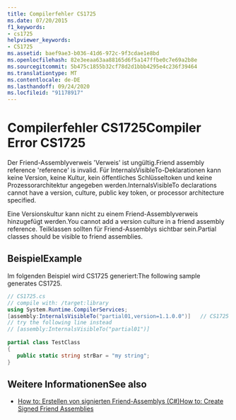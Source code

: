 ```yaml
---
title: Compilerfehler CS1725
ms.date: 07/20/2015
f1_keywords:
- cs1725
helpviewer_keywords:
- CS1725
ms.assetid: baef9ae3-b036-41d6-972c-9f3cdae1e8bd
ms.openlocfilehash: 82e3eeaa63aa88165d6f5a147ffbe0c7e69a2b8e
ms.sourcegitcommit: 5b475c1855b32cf78d2d1bbb4295e4c236f39464
ms.translationtype: MT
ms.contentlocale: de-DE
ms.lasthandoff: 09/24/2020
ms.locfileid: "91178917"
---
```

# <a name="compiler-error-cs1725"></a><span data-ttu-id="34459-102">Compilerfehler CS1725</span><span class="sxs-lookup"><span data-stu-id="34459-102">Compiler Error CS1725</span></span>

<span data-ttu-id="34459-103">Der Friend-Assemblyverweis 'Verweis' ist ungültig.</span><span class="sxs-lookup"><span data-stu-id="34459-103">Friend assembly reference 'reference' is invalid.</span></span> <span data-ttu-id="34459-104">Für InternalsVisibleTo-Deklarationen kann keine Version, keine Kultur, kein öffentliches Schlüsseltoken und keine Prozessorarchitektur angegeben werden.</span><span class="sxs-lookup"><span data-stu-id="34459-104">InternalsVisibleTo declarations cannot have a version, culture, public key token, or processor architecture specified.</span></span>  
  
 <span data-ttu-id="34459-105">Eine Versionskultur kann nicht zu einem Friend-Assemblyverweis hinzugefügt werden.</span><span class="sxs-lookup"><span data-stu-id="34459-105">You cannot add a version culture in a friend assembly reference.</span></span> <span data-ttu-id="34459-106">Teilklassen sollten für Friend-Assemblys sichtbar sein.</span><span class="sxs-lookup"><span data-stu-id="34459-106">Partial classes should be visible to friend assemblies.</span></span>  
  
## <a name="example"></a><span data-ttu-id="34459-107">Beispiel</span><span class="sxs-lookup"><span data-stu-id="34459-107">Example</span></span>  

 <span data-ttu-id="34459-108">Im folgenden Beispiel wird CS1725 generiert:</span><span class="sxs-lookup"><span data-stu-id="34459-108">The following sample generates CS1725.</span></span>  
  
```csharp  
// CS1725.cs  
// compile with: /target:library  
using System.Runtime.CompilerServices;  
[assembly:InternalsVisibleTo("partial01,version=1.1.0.0")]   // CS1725  
// try the following line instead  
// [assembly:InternalsVisibleTo("partial01")]  
  
partial class TestClass
{  
   public static string strBar = "my string";  
}  
```  
  
## <a name="see-also"></a><span data-ttu-id="34459-109">Weitere Informationen</span><span class="sxs-lookup"><span data-stu-id="34459-109">See also</span></span>

- [<span data-ttu-id="34459-110">How to: Erstellen von signierten Friend-Assemblys (C#)</span><span class="sxs-lookup"><span data-stu-id="34459-110">How to: Create Signed Friend Assemblies</span></span>](../../standard/assembly/create-signed-friend.md)
